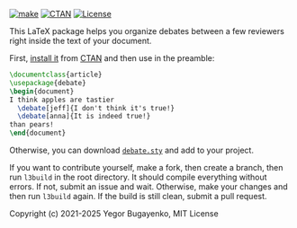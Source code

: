 [![make](https://github.com/yegor256/debate/actions/workflows/l3build.yml/badge.svg)](https://github.com/yegor256/debate/actions/workflows/l3build.yml)
[![CTAN](https://img.shields.io/ctan/v/debate)](https://ctan.org/pkg/debate)
[![License](https://img.shields.io/badge/license-MIT-green.svg)](https://github.com/yegor256/debate/blob/master/LICENSE.txt)

This LaTeX package helps you organize debates between a few reviewers
right inside the text of your document.

First, [install it](https://en.wikibooks.org/wiki/LaTeX/Installing_Extra_Packages)
from [CTAN](https://ctan.org/pkg/debate)
and then use in the preamble:

```tex
\documentclass{article}
\usepackage{debate}
\begin{document}
I think apples are tastier
  \debate[jeff]{I don't think it's true!}
  \debate[anna]{It is indeed true!}
than pears!
\end{document}
```

Otherwise, you can download [`debate.sty`](https://raw.githubusercontent.com/yegor256/debate/gh-pages/debate/debate.sty) and add to your project.

If you want to contribute yourself, make a fork, then create a branch,
then run `l3build` in the root directory.
It should compile everything without errors. If not, submit an issue and wait.
Otherwise, make your changes and then run `l3build` again. If the build is
still clean, submit a pull request.

Copyright (c) 2021-2025 Yegor Bugayenko, MIT License
